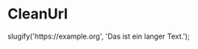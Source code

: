 # CleanUrl

<?php

require 'vendor/autoload.php';
use Cocur\Slugify\Slugify;

$url = new \MeBurgstaller\CleanUrl\MyUrl();
echo $url->slugify('https://example.org', 'Das ist ein langer Text.');
